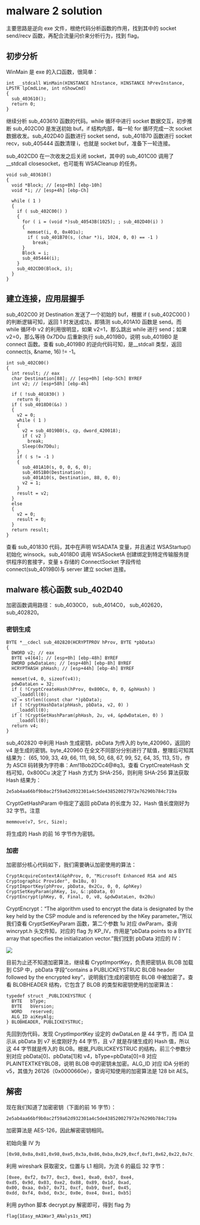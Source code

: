 # malware 2 solution

主要思路是逆向 exe 文件，根绝代码分析函数的作用，找到其中的 socket send/recv 函数，再配合流量问价来分析行为，找到 flag。

## 初步分析

WinMain 是 exe 的入口函数，很简单：

```
int __stdcall WinMain(HINSTANCE hInstance, HINSTANCE hPrevInstance, LPSTR lpCmdLine, int nShowCmd)
{
  sub_403610();
  return 0;
}
```

继续分析 sub_403610 函数的代码。while 循环中进行 socket 数据交互，初步推断 sub_402C00 是发送初始 buf。if 结构内部，每一轮 for 循环完成一次 socket 数据收发。sub_402D40 函数进行 socket send，sub_401B70 函数进行 socket recv，sub_405444 函数清理 i，也就是 socket buf，准备下一轮连接。

sub_402CD0 在一次收发之后关闭 socket，其中的 sub_401C00 调用了\_\_stdcall closesocket，也可能有 WSACleanup 的任务。

```
void sub_403610()
{
  void *Block; // [esp+0h] [ebp-10h]
  void *i; // [esp+4h] [ebp-Ch]

  while ( 1 )
  {
    if ( sub_402C00() )
    {
      for ( i = (void *)sub_40543B(1025); ; sub_402D40(i) )
      {
        memset(i, 0, 0x401u);
        if ( sub_401B70(s, (char *)i, 1024, 0, 0) == -1 )
          break;
      }
      Block = i;
      sub_405444(i);
    }
    sub_402CD0(Block, i);
  }
}
```

## 建立连接，应用层握手

sub_402C00 对 Destination 发送了一个初始的 buf，根据 if ( sub_402C00() )的判断逻辑可知，返回 1 时发送成功，即猜测 sub_401A10 函数是 send。而 while 循环中 v2 的利用很明显，如果 v2=1，那么跳出 while 进行 send；如果 v2=0，那么等待 0x7D0u 后重新执行 sub_4019B0，说明 sub_4019B0 是 connect 函数。查看 sub_4019B0 的逆向代码可知，是\_\_stdcall 类型，返回 connect(s, &name, 16) != -1。

```
int sub_402C00()
{
  int result; // eax
  char Destination[88]; // [esp+0h] [ebp-5Ch] BYREF
  int v2; // [esp+58h] [ebp-4h]

  if ( !sub_401830() )
    return 0;
  if ( sub_4018D0(&s) )
  {
    v2 = 0;
    while ( 1 )
    {
      v2 = sub_4019B0(s, cp, dword_420018);
      if ( v2 )
        break;
      Sleep(0x7D0u);
    }
    if ( s != -1 )
    {
      sub_401A10(s, 0, 0, 6, 0);
      sub_4051B0(Destination);
      sub_401A10(s, Destination, 88, 0, 0);
      v2 = 1;
    }
    result = v2;
  }
  else
  {
    v2 = 0;
    result = 0;
  }
  return result;
}
```

查看 sub_401830 代码，其中在声明 WSADATA 变量，并且通过 WSAStartup() 初始化 winsock。sub_4018D0 调用 WSASocketA 创建绑定到特定传输服务提供程序的套接字，变量 s 存储的 ConnectSocket 字段传给 connect(sub_4019B0)与 server 建立 socket 连接。

## malware 核心函数 sub_402D40

加密函数调用路径：
sub_4030C0，
sub_4014C0，
sub_402620，
sub_402820。

### 密钥生成

```
BYTE *__cdecl sub_402820(HCRYPTPROV hProv, BYTE *pbData)
{
  DWORD v2; // eax
  BYTE v4[64]; // [esp+0h] [ebp-48h] BYREF
  DWORD pdwDataLen; // [esp+40h] [ebp-8h] BYREF
  HCRYPTHASH phHash; // [esp+44h] [ebp-4h] BYREF

  memset(v4, 0, sizeof(v4));
  pdwDataLen = 32;
  if ( !CryptCreateHash(hProv, 0x800Cu, 0, 0, &phHash) )
    _loaddll(0);
  v2 = strlen((const char *)pbData);
  if ( !CryptHashData(phHash, pbData, v2, 0) )
    _loaddll(0);
  if ( !CryptGetHashParam(phHash, 2u, v4, &pdwDataLen, 0) )
    _loaddll(0);
  return v4;
}
```

sub_402820 中利用 Hash 生成密钥，pbData 为传入的 byte_420960，返回的 v4 是生成的密钥。byte_420960 在全文不同部分分别进行了赋值，整理后可知其结果为： {65, 109, 33, 49, 66, 111, 98, 50, 68, 67, 99, 52, 64, 35, 113, 51}，作为 ASCII 码转换为字符串：Am!1Bob2DCc4@#q3。查看 CryptCreateHash 文档可知，0x800Cu 决定了 Hash 方式为 SHA-256，则利用 SHA-256 算法获取 Hash 结果为：

```
2e5ab4aa66bf9b0ac2f59a62d932301a4c5de438520027972e76290b784c719a
```

CryptGetHashParam 中指定了返回 pbData 的长度为 32，Hash 值长度刚好为 32 字节。注意

```
memmove(v7, Src, Size);
```

将生成的 Hash 的前 16 字节作为密钥。

### 加密

加密部分核心代码如下，我们需要确认加密使用的算法：

```
CryptAcquireContextA(&phProv, 0, "Microsoft Enhanced RSA and AES Cryptographic Provider", 0x18u, 0)
CryptImportKey(phProv, pbData, 0x2Cu, 0, 0, &phKey)
CryptSetKeyParam(phKey, 1u, &::pbData, 0)
CryptEncrypt(phKey, 0, Final, 0, v8, &pdwDataLen, 0x20u)
```

CryptEncrypt：“The algorithm used to encrypt the data is designated by the key held by the CSP module and is referenced by the hKey parameter。”所以我们查看 CryptSetKeyParam 函数，第二个参数 1u 对应 dwParam，查询 wincrypt.h 头文件知，对应的 flag 为 KP_IV，作用是“pbData points to a BYTE array that specifies the initialization vector.”我们找到 pbData 对应的 IV：

![](./IV.png)

目前为止还不知道加密算法，继续看 CryptImportKey，负责把密钥从 BLOB 加载到 CSP 中，pbData 字段“contains a PUBLICKEYSTRUC BLOB header followed by the encrypted key”，说明我们生成的密钥在 BLOB 中被加密了。查看 BLOBHEADER 结构，它包含了 BLOB 的类型和密钥使用的加密算法：

```
typedef struct _PUBLICKEYSTRUC {
  BYTE   bType;
  BYTE   bVersion;
  WORD   reserved;
  ALG_ID aiKeyAlg;
} BLOBHEADER, PUBLICKEYSTRUC;
```

先回到伪代码，发现 CryptImportKey 设定的 dwDataLen 是 44 字节，而 IDA 显示从 pbData 到 v7 长度刚好为 44 字节，且 v7 就是存储生成的 Hash 值，所以这 44 字节就是传入的 BLOB。根据\_PUBLICKEYSTRUC 的结构，前三个参数分别对应 pbData[0]、pbData[1]和 v4，bType=pbData[0]=8 对应 PLAINTEXTKEYBLOB，说明 BLOB 中的密钥未加密。ALG_ID 对应 IDA 分析的 v5，其值为 26126（0x0000660e），查询可知使用的加密算法是 128 bit AES。

## 解密

现在我们知道了加密密钥（下面的前 16 字节）：

```
2e5ab4aa66bf9b0ac2f59a62d932301a4c5de438520027972e76290b784c719a
```

加密算法是 AES-126，因此解密密钥相同。

初始向量 IV 为

```
[0x98,0x0a,0x81,0x98,0xe5,0x3a,0x86,0xba,0x29,0xcf,0xf1,0x62,0x22,0x7c,0x55,0xea]
```

利用 wireshark 获取密文，位置与 L1 相同，为流 6 的最后 32 字节：

```
[0xee, 0xf2, 0x77, 0xc3, 0xe1, 0xa0, 0xb7, 0xe4,
0xd5, 0x9d, 0x03, 0xe2, 0x88, 0x89, 0x1d, 0xad,
0x00, 0xaa, 0xb7, 0x71, 0xcf, 0xb9, 0xef, 0x45,
0xdd, 0xf4, 0xbd, 0x3c, 0x0e, 0xe4, 0xe1, 0xb5]
```

利用 python 脚本 decrypt.py 解密即可，得到 flag 为

```
flag{1Easy_mA1War3_ANalys1s_KMI}
```
